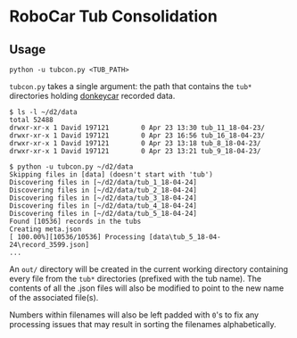 # RoboCar Tub Consolidation
## Usage
`python -u tubcon.py <TUB_PATH>`

`tubcon.py` takes a single argument: the path that contains the `tub*` directories holding [donkeycar](http://www.donkeycar.com/) recorded data.

```
$ ls -l ~/d2/data
total 52488
drwxr-xr-x 1 David 197121        0 Apr 23 13:30 tub_11_18-04-23/
drwxr-xr-x 1 David 197121        0 Apr 23 16:56 tub_16_18-04-23/
drwxr-xr-x 1 David 197121        0 Apr 23 13:18 tub_8_18-04-23/
drwxr-xr-x 1 David 197121        0 Apr 23 13:21 tub_9_18-04-23/

$ python -u tubcon.py ~/d2/data
Skipping files in [data] (doesn't start with 'tub')
Discovering files in [~/d2/data/tub_1_18-04-24]
Discovering files in [~/d2/data/tub_2_18-04-24]
Discovering files in [~/d2/data/tub_3_18-04-24]
Discovering files in [~/d2/data/tub_4_18-04-24]
Discovering files in [~/d2/data/tub_5_18-04-24]
Found [10536] records in the tubs
Creating meta.json
[ 100.00%][10536/10536] Processing [data\tub_5_18-04-24\record_3599.json]
...
```

An `out/` directory will be created in the current working directory containing every file from the `tub*` directories (prefixed with the tub name).  The contents of all the .json files will also be modified to point to the new name of the associated file(s).

Numbers within filenames will also be left padded with `0`'s to fix any processing issues that may result in sorting the filenames alphabetically.
